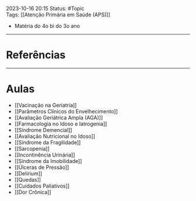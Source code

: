 2023-10-16 20:15
Status: #Topic  
Tags: [[Atenção Primária em Saúde (APS)]]
<br/>
- Matéria do 4o bi do 3o ano
____
# Referências
---
# Aulas
- [[Vacinação na Geriatria]]
- [[Parâmetros Clínicos do Envelhecimento]]
- [[Avaliação Geriátrica Ampla (AGA)]]
- [[Farmacologia no Idoso e Iatrogenia]]
- [[Síndrome Demencial]]
- [[Avaliação Nutricional no Idoso]]
- [[Síndrome da Fragilidade]]
- [[Sarcopenia]]
- [[Incontinência Urinária]]
- [[Síndrome da Imobilidade]]
- [[Úlceras de Pressão]]
- [[Delirium]]
- [[Quedas]]
- [[Cuidados Paliativos]]
- [[Dor Crônica]]
